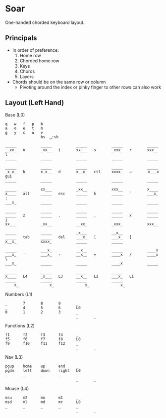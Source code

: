 # Soar
One-handed chorded keyboard layout.

## Principals

* In order of preference:
    1. Home row
    2. Chorded home row
    3. Keys
    4. Chords
    5. Layers
* Chords should be on the same row or column
    * Pivoting around the index or pinky finger to other rows can also work


## Layout (Left Hand)

Base (L0)
```
q   w   f   p   b
a   o   e   t   m
g   y   c   u   v
                bs  ⍽:sh

_____           _____           _____           _____           _____
__xx_   n       _xx__   i       xx___   s       _xxx_   r       xxx__   l
_____           _____           _____           _____           _____

_____           _____           _____           _____           _____
_x_x_   h       x_x__   d       x__x_   ctl     xxxx_   ⮠       x___x   gui
_____           _____           _____           _____           _____

_____           xx___           _xx__           xxx__           x____
x____   alt     _____   esc     _____   k       _____   `       ___x_   ;
___x_           _____           _____           _____           _____

_____           _____           _____           _____           _____
_____   z       _____   .       _____   ,       _____   x       _____   j
xx___           _xx__           __xx_           _xxx_           xxx__

_____           _____           _x___           __x__
_____   tab     _____   del     ___x_   [       ___x_   ]
x__x_           xxxx_           _____           _____

_____           ___x_           __x__           _____           ____x
___x_   '       ___x_   -       __x__   =       ____x   /       ____x   \
___x_           _____           _____           ____x           _____

_____           _____           _____           _____
x____   L4      _x___   L3      __x__   L2      ___x_   L1
_____           _____           _____           _____
    x_              x_              x_              x_
```

Numbers (L1)
```
_       7       8       9       _
_       4       5       6       L0
0       1       2       3       _
                                _       _
```

Functions (L2)
```
f1      f2      f3      f4      _
f5      f6      f7      f8      L0
f9      f10     f11     f12     _
                                _       _
```

Nav (L3)
```
pgup    home    up      end     _
pgdn    left    down    right   L0
_       _       _       _       _
                                _       _
```

Mouse (L4)
```
msu     m2      mu      m1      _
msd     ml      md      mr      L0
_       _       _       _       _
                                _       _
```
